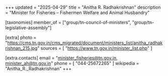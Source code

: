 +++
updated = "2025-04-29"
title = "Anitha R. Radhakrishnan"
description = "Minister for Fisheries – Fishermen Welfare and Animal Husbandry"

[taxonomies]
member_of = ["group/tn-council-of-ministers", "group/tn-legislative-assembly"]

[extra]
photo = "https://cms.tn.gov.in/cms_migrated/document/ministers_list/anitha_radhakrishnan_215.jpg"
sources = [
    "https://www.tn.gov.in/minister_list.php"
]

[extra.contacts]
email = "minister_fisheries@tn.gov.in, minister_ah@tn.gov.in"
phone = [
    "044-25672265"
]
wikipedia = "Anitha_R._Radhakrishnan"
+++